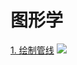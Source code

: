 # 图形学

[1. 绘制管线](https://learnopengl-cn.github.io/01%20Getting%20started/04%20Hello%20Triangle/)
![](https://learnopengl-cn.github.io/img/01/04/pipeline.png)